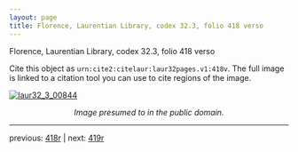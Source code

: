 ```yaml
---
layout: page
title: Florence, Laurentian Library, codex 32.3, folio 418 verso
---
```


Florence, Laurentian Library, codex 32.3, folio 418 verso

Cite this object as `urn:cite2:citelaur:laur32pages.v1:418v`.  The full image is linked to a citation tool you can use to cite regions of the image.

[![laur32_3_00844](http://www.homermultitext.org/iipsrv?IIIF=/project/homer/pyramidal/deepzoom/citelaur/laur32imgs/v1/laur32_3_00844.tif/full/800,/0/default.jpg)](http://www.homermultitext.org/ict2/?urn=urn:cite2:citelaur:laur32imgs.v1:laur32_3_00844) 

<p style="text-align: center; font-style: italic;">Image presumed to in the public domain.</p>

---

previous: [418r](../418r/) | next: [419r](../419r/)